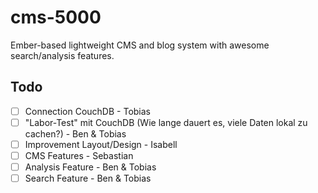 # cms-5000
Ember-based lightweight CMS and blog system with awesome search/analysis features.

## Todo
- [ ] Connection CouchDB - Tobias
- [ ] "Labor-Test" mit CouchDB (Wie lange dauert es, viele Daten lokal zu cachen?) - Ben & Tobias
- [ ] Improvement Layout/Design - Isabell
- [ ] CMS Features - Sebastian
- [ ] Analysis Feature - Ben & Tobias
- [ ] Search Feature - Ben & Tobias
